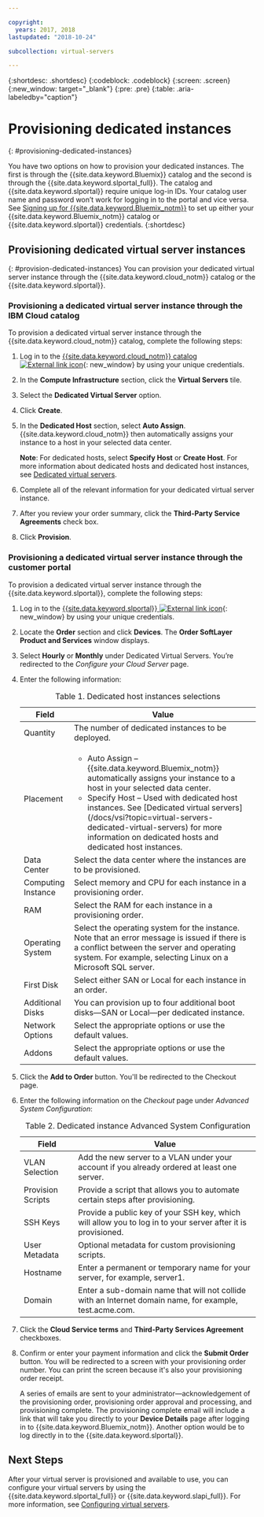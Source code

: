 ```yaml
---

copyright:
  years: 2017, 2018
lastupdated: "2018-10-24"

subcollection: virtual-servers

---
```


{:shortdesc: .shortdesc}
{:codeblock: .codeblock}
{:screen: .screen}
{:new_window: target="_blank"}
{:pre: .pre}
{:table: .aria-labeledby="caption"}


# Provisioning dedicated instances
{: #provisioning-dedicated-instances}

You have two options on how to provision your dedicated instances. The first is through the {{site.data.keyword.Bluemix}} catalog and the second is through the {{site.data.keyword.slportal_full}}. The catalog and {{site.data.keyword.slportal}} require unique log-in IDs. Your catalog user name and password won’t work for logging in to the portal and vice versa. See [Signing up for {{site.data.keyword.Bluemix_notm}}](/docs/account?topic=account-signup#signup) to set up either your {{site.data.keyword.Bluemix_notm}} catalog or {{site.data.keyword.slportal}} credentials.
{:shortdesc}

## Provisioning dedicated virtual server instances
{: #provision-dedicated-instances}
You can provision your dedicated virtual server instance through the {{site.data.keyword.cloud_notm}} catalog or the {{site.data.keyword.slportal}}.

### Provisioning a dedicated virtual server instance through the IBM Cloud catalog
To provision a dedicated virtual server instance through the {{site.data.keyword.cloud_notm}} catalog, complete the following steps:

  1. Log in to the [{{site.data.keyword.cloud_notm}} catalog ![External link icon](../icons/launch-glyph.svg "External link icon")](https://console.bluemix.net/catalog/){: new_window} by using your unique credentials.
  2. In the **Compute Infrastructure** section, click the **Virtual Servers** tile.
  3. Select the **Dedicated Virtual Server** option.
  4. Click **Create**.
  5. In the **Dedicated Host** section, select **Auto Assign**. {{site.data.keyword.cloud_notm}} then automatically assigns your instance to a host in your selected data center.

     **Note**: For dedicated hosts, select **Specify Host** or **Create Host**. For more information about dedicated hosts and dedicated host instances, see [Dedicated virtual servers](/docs/vsi?topic=virtual-servers-dedicated-virtual-servers).

  5. Complete all of the relevant information for your dedicated virtual server instance.
  6. After you review your order summary, click the **Third-Party Service Agreements** check box.
  7. Click **Provision**.

### Provisioning a dedicated virtual server instance through the customer portal
To provision a dedicated virtual server instance through the {{site.data.keyword.slportal}}, complete the following steps:

1. Log in to the [{{site.data.keyword.slportal}} ![External link icon](../icons/launch-glyph.svg "External link icon")](https://control.softlayer.com/){: new_window} by using your unique credentials.
2. Locate the **Order** section and click **Devices**. The **Order SoftLayer Product and Services** window displays.
3.  Select **Hourly** or **Monthly** under Dedicated Virtual Servers. You’re redirected to the *Configure your Cloud Server* page.

4.	Enter the following information:

    <table>
    <CAPTION>Table 1. Dedicated host instances selections</CAPTION>
    <THEAD>
    <TR>
    <th>Field</th>
    <th>Value</th>
    </TR>
    </THEAD>
    <TBODY>
    <tr>
    <td>Quantity</td>
    <td>The number of dedicated instances to be deployed.</td>
    </tr>
    <tr>
    <td>Placement</td>
    <td>
    <ul>
    <li>Auto Assign – {{site.data.keyword.Bluemix_notm}} automatically assigns your instance to a host in your selected data center.</li>
    <li>Specify Host – Used with dedicated host instances. See [Dedicated virtual servers](/docs/vsi?topic=virtual-servers-dedicated-virtual-servers) for more information on dedicated hosts and dedicated host instances.</li>
    </ul>
    </td>
    </tr>
    <tr>
    <td>Data Center</td>
    <td>Select the data center where the instances are to be provisioned.</td>
    </tr>
    <tr>
    <td>Computing Instance</td>
    <td> Select memory and CPU for each instance in a provisioning order.</td>
    </tr>
    <tr>
    <td>RAM</td>
    <td> Select the RAM for each instance in a provisioning order.</td>
    </tr>
    <tr>
    <td>Operating System</td>
    <td>Select the operating system for the instance. Note that an error message is issued if there is a conflict between the server and operating system. For example, selecting Linux on a Microsoft SQL server.</td>
    </tr>
    <tr>
    <td>First Disk</td>
    <td>Select either SAN or Local for each instance in an order.</td>
    </tr>
    <tr>
    <td>Additional Disks</td>
    <td>You can provision up to four additional boot disks—SAN or Local—per dedicated instance.</td>
    </tr>
    <td>Network Options</td>
    <td> Select the appropriate options or use the default values.</td>
    </tr>
    <tr>
    <td>Addons</td>
    <td> Select the appropriate options or use the default values.</td>
    </tr>
    <tr>
    </TBODY>
    </table>

5.	Click the **Add to Order** button. You'll be redirected to the Checkout page.
6.  Enter the following information on the *Checkout* page under *Advanced System Configuration*:

    <table>
    <CAPTION>Table 2. Dedicated instance Advanced System Configuration</CAPTION>
    <THEAD>
    <TR>
    <th>Field</th>
    <th>Value</th>
    </TR>
    </THEAD>
    <TBODY>
    <tr>
    <td>VLAN Selection</td>
    <td>Add the new server to a VLAN under your account if you already ordered at least one server.</td>
    </tr>
    <tr>
    <td>Provision Scripts</td>
    <td>Provide a script that allows you to automate certain steps after provisioning.</td>
    </tr>
    <tr>
    <td>SSH Keys</td>
    <td>Provide a public key of your SSH key, which will allow you to log in to your server after it is provisioned.</td>
    </tr>
    <tr>
    <td>User Metadata</td>
    <td>Optional metadata for custom provisioning scripts.</td>
    </tr>
    <tr>
    <td>Hostname</td>
    <td>Enter a permanent or temporary name for your server, for example, server1.</td>
    </tr>
    <tr>
    <td>Domain</td>
    <td>Enter a sub-domain name that will not collide with an Internet domain name, for example, test.acme.com.</td>
    </tr>
    </TBODY>
    </table>

7.  Click the **Cloud Service terms** and **Third-Party Services Agreement** checkboxes.
8. Confirm or enter your payment information and click the **Submit Order** button. You will be redirected to a screen with your provisioning order number. You can print the screen because it's also your provisioning order receipt.

    A series of emails are sent to your administrator—acknowledgement of the provisioning order, provisioning order approval and processing, and provisioning complete. The provisioning complete email will include a link that will take you directly to your **Device Details** page after logging in to {{site.data.keyword.Bluemix_notm}}. Another option would be to log directly in to the {{site.data.keyword.slportal}}.

## Next Steps
After your virtual server is provisioned and available to use, you can configure your virtual servers by using the
{{site.data.keyword.slportal_full}} or {{site.data.keyword.slapi_full}}. For more information, see [Configuring virtual servers](/docs/vsi?topic=virtual-servers-configuring-virtual-servers#configuring-virtual-servers).
